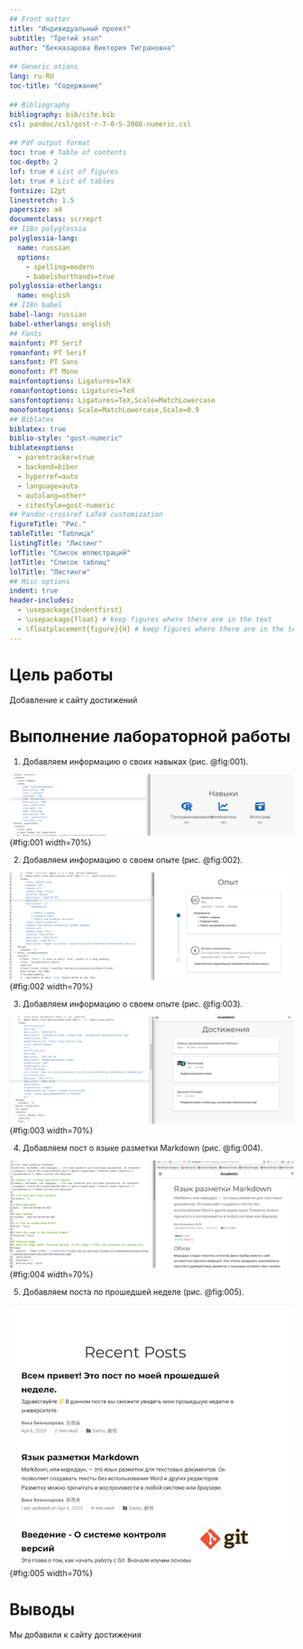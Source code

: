 ```yaml
---
## Front matter
title: "Индивидуальный проект"
subtitle: "Третий этап"
author: "Бекназарова Виктория Тиграновна"

## Generic otions
lang: ru-RU
toc-title: "Содержание"

## Bibliography
bibliography: bib/cite.bib
csl: pandoc/csl/gost-r-7-0-5-2008-numeric.csl

## Pdf output format
toc: true # Table of contents
toc-depth: 2
lof: true # List of figures
lot: true # List of tables
fontsize: 12pt
linestretch: 1.5
papersize: a4
documentclass: scrreprt
## I18n polyglossia
polyglossia-lang:
  name: russian
  options:
	- spelling=modern
	- babelshorthands=true
polyglossia-otherlangs:
  name: english
## I18n babel
babel-lang: russian
babel-otherlangs: english
## Fonts
mainfont: PT Serif
romanfont: PT Serif
sansfont: PT Sans
monofont: PT Mono
mainfontoptions: Ligatures=TeX
romanfontoptions: Ligatures=TeX
sansfontoptions: Ligatures=TeX,Scale=MatchLowercase
monofontoptions: Scale=MatchLowercase,Scale=0.9
## Biblatex
biblatex: true
biblio-style: "gost-numeric"
biblatexoptions:
  - parentracker=true
  - backend=biber
  - hyperref=auto
  - language=auto
  - autolang=other*
  - citestyle=gost-numeric
## Pandoc-crossref LaTeX customization
figureTitle: "Рис."
tableTitle: "Таблица"
listingTitle: "Листинг"
lofTitle: "Список иллюстраций"
lotTitle: "Список таблиц"
lolTitle: "Листинги"
## Misc options
indent: true
header-includes:
  - \usepackage{indentfirst}
  - \usepackage{float} # keep figures where there are in the text
  - \floatplacement{figure}{H} # keep figures where there are in the text
---
```


# Цель работы


Добавление к сайту достижений


# Выполнение лабораторной работы

1. Добавляем информацию о своих навыках (рис. @fig:001).


![Навыки](image/1.png){#fig:001 width=70%}


2. Добавляем информацию о своем опыте (рис. @fig:002).


![Опыт](image/2.png){#fig:002 width=70%}


3. Добавляем информацию о своем опыте (рис. @fig:003).


![Достижения](image/3.png){#fig:003 width=70%}


4. Добавляем пост о языке разметки Markdown (рис. @fig:004).


![Опыт](image/4.png){#fig:004 width=70%}


5. Добавляем поста по прошедшей неделе (рис. @fig:005).


![Опыт](image/5.png){#fig:005 width=70%}


# Выводы

Мы добавили к сайту достижения


